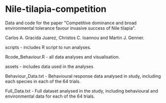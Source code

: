 # Nile-tilapia-competition

Data and code for the paper "Competitive dominance and broad environmental tolerance favour invasive success of Nile tilapia".

Carlos A. Gracida Juarez, Christos C. Ioannou and Martin J. Genner.

scripts - includes R script to run analyses.

Rcode_Behaviour.R - all data analyses and visualisation.

assets - includes data used in the analyses

Behaviour_Data.txt - Behavioural response data analysed in study, including each species in each of the 64 trials.
  
Full_Data.txt - Full dataset analysed in the study, including behavioural and environmental data for each of the 64 trials.
